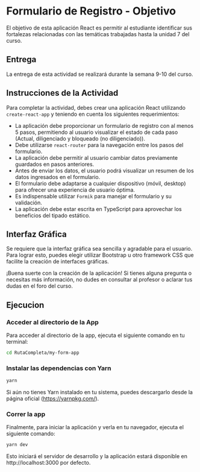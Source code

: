 # Formulario de Registro - Objetivo

El objetivo de esta aplicación React es permitir al estudiante identificar sus fortalezas relacionadas con las temáticas trabajadas hasta la unidad 7 del curso.

## Entrega

La entrega de esta actividad se realizará durante la semana 9-10 del curso.

## Instrucciones de la Actividad

Para completar la actividad, debes crear una aplicación React utilizando `create-react-app` y teniendo en cuenta los siguientes requerimientos:

* La aplicación debe proporcionar un formulario de registro con al menos 5 pasos, permitiendo al usuario visualizar el estado de cada paso (Actual, diligenciado y bloqueado (no diligenciado)).
* Debe utilizarse `react-router` para la navegación entre los pasos del formulario.
* La aplicación debe permitir al usuario cambiar datos previamente guardados en pasos anteriores.
* Antes de enviar los datos, el usuario podrá visualizar un resumen de los datos ingresados en el formulario.
* El formulario debe adaptarse a cualquier dispositivo (móvil, desktop) para ofrecer una experiencia de usuario óptima.
* Es indispensable utilizar `Formik` para manejar el formulario y su validación.
* La aplicación debe estar escrita en TypeScript para aprovechar los beneficios del tipado estático.

## Interfaz Gráfica

Se requiere que la interfaz gráfica sea sencilla y agradable para el usuario. Para lograr esto, puedes elegir utilizar Bootstrap u otro framework CSS que facilite la creación de interfaces gráficas.

¡Buena suerte con la creación de la aplicación! Si tienes alguna pregunta o necesitas más información, no dudes en consultar al profesor o aclarar tus dudas en el foro del curso.


## Ejecucion

### Acceder al directorio de la App

Para acceder al directorio de la app, ejecuta el siguiente comando en tu terminal:

```bash
cd RutaCompleta/my-form-app
```
### Instalar las dependencias con Yarn

```bash
yarn 
```

Si aún no tienes Yarn instalado en tu sistema, puedes descargarlo desde la página oficial (https://yarnpkg.com/).

### Correr la app
Finalmente, para iniciar la aplicación y verla en tu navegador, ejecuta el siguiente comando:

```bash
yarn dev
```

Esto iniciará el servidor de desarrollo y la aplicación estará disponible en http://localhost:3000 por defecto.
